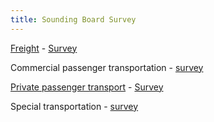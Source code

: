 ```yaml
---
title: Sounding Board Survey
---
```


[Freight](https://vsp.berlin/sounding-board/ccc/config_gueter?preset=base) - [Survey](https://docs.google.com/forms/d/e/1FAIpQLSeQX_pi4OuSjQ3FViLFofk2pv3hLAIVlY2A3KnkQ72O72-KtQ/viewform?usp=share_link)

Commercial passenger transportation - [survey](https://docs.google.com/forms/d/e/1FAIpQLScMfVSZmLo9a-qKRDXXRWQtMq1x4LaIvMA8Bg2BHJy9mQLrtQ/viewform?usp=share_link)

[Private passenger transport](https://vsp.berlin/sounding-board/ccc/config_privaterPersonenverkehr) - [Survey](https://docs.google.com/forms/d/e/1FAIpQLSe5IIIVhRqfQYTDTYg02QT0a65O90_9S2ODxrgCr619LUfCWw/viewform?usp=share_link)

Special transportation - [survey](https://docs.google.com/forms/d/e/1FAIpQLSedma-s6waPoR9O57u3Xe9-mrnbxmtL2u7EjYjl9MGDN0Ma8A/viewform?usp=share_link)